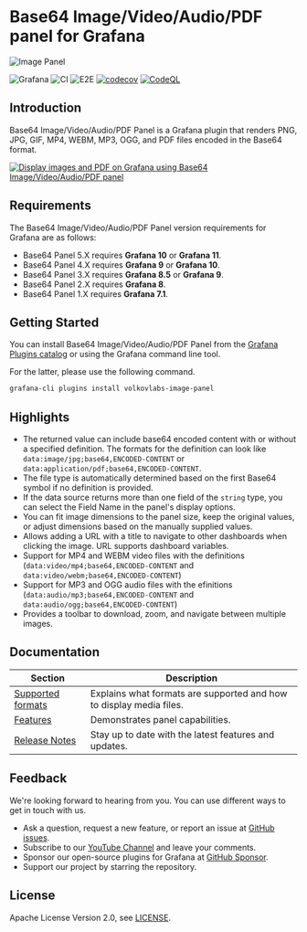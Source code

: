 # Base64 Image/Video/Audio/PDF panel for Grafana

![Image Panel](https://raw.githubusercontent.com/volkovlabs/volkovlabs-image-panel/main/src/img/image-panel.png)

![Grafana](https://img.shields.io/badge/Grafana-10.4-orange)
![CI](https://github.com/volkovlabs/volkovlabs-image-panel/workflows/CI/badge.svg)
![E2E](https://github.com/volkovlabs/volkovlabs-image-panel/workflows/E2E/badge.svg)
[![codecov](https://codecov.io/gh/VolkovLabs/volkovlabs-image-panel/branch/main/graph/badge.svg?token=0m6f0ktUar)](https://codecov.io/gh/VolkovLabs/volkovlabs-image-panel)
[![CodeQL](https://github.com/VolkovLabs/volkovlabs-image-panel/actions/workflows/codeql-analysis.yml/badge.svg)](https://github.com/VolkovLabs/volkovlabs-image-panel/actions/workflows/codeql-analysis.yml)

## Introduction

Base64 Image/Video/Audio/PDF Panel is a Grafana plugin that renders PNG, JPG, GIF, MP4, WEBM, MP3, OGG, and PDF files encoded in the Base64 format.

[![Display images and PDF on Grafana using Base64 Image/Video/Audio/PDF panel](https://raw.githubusercontent.com/volkovlabs/volkovlabs-image-panel/main/img/overview.png)](https://youtu.be/hLMtsCWPOg8)

## Requirements

The Base64 Image/Video/Audio/PDF Panel version requirements for Grafana are as follows:

- Base64 Panel 5.X requires **Grafana 10** or **Grafana 11**.
- Base64 Panel 4.X requires **Grafana 9** or **Grafana 10**.
- Base64 Panel 3.X requires **Grafana 8.5** or **Grafana 9**.
- Base64 Panel 2.X requires **Grafana 8**.
- Base64 Panel 1.X requires **Grafana 7.1**.

## Getting Started

You can install Base64 Image/Video/Audio/PDF Panel from the [Grafana Plugins catalog](https://grafana.com/grafana/plugins/volkovlabs-image-panel/) or using the Grafana command line tool.

For the latter, please use the following command.

```bash
grafana-cli plugins install volkovlabs-image-panel
```

## Highlights

- The returned value can include base64 encoded content with or without a specified definition. The formats for the definition can look like `data:image/jpg;base64,ENCODED-CONTENT` or `data:application/pdf;base64,ENCODED-CONTENT`.
- The file type is automatically determined based on the first Base64 symbol if no definition is provided.
- If the data source returns more than one field of the `string` type, you can select the Field Name in the panel's display options.
- You can fit image dimensions to the panel size, keep the original values, or adjust dimensions based on the manually supplied values.
- Allows adding a URL with a title to navigate to other dashboards when clicking the image. URL supports dashboard variables.
- Support for MP4 and WEBM video files with the definitions (`data:video/mp4;base64,ENCODED-CONTENT` and `data:video/webm;base64,ENCODED-CONTENT`)
- Support for MP3 and OGG audio files with the efinitions (`data:audio/mp3;base64,ENCODED-CONTENT` and `data:audio/ogg;base64,ENCODED-CONTENT`)
- Provides a toolbar to download, zoom, and navigate between multiple images.

## Documentation

| Section                                                                            | Description                                                         |
| ---------------------------------------------------------------------------------- | ------------------------------------------------------------------- |
| [Supported formats](https://volkovlabs.io/plugins/volkovlabs-image-panel/formats/) | Explains what formats are supported and how to display media files. |
| [Features](https://volkovlabs.io/plugins/volkovlabs-image-panel/features/)         | Demonstrates panel capabilities.                                    |
| [Release Notes](https://volkovlabs.io/plugins/volkovlabs-image-panel/release/)     | Stay up to date with the latest features and updates.               |

## Feedback

We're looking forward to hearing from you. You can use different ways to get in touch with us.

- Ask a question, request a new feature, or report an issue at [GitHub issues](https://github.com/volkovlabs/volkovlabs-image-panel/issues/).
- Subscribe to our [YouTube Channel](https://www.youtube.com/@volkovlabs) and leave your comments.
- Sponsor our open-source plugins for Grafana at [GitHub Sponsor](https://github.com/sponsors/VolkovLabs).
- Support our project by starring the repository.

## License

Apache License Version 2.0, see [LICENSE](https://github.com/volkovlabs/volkovlabs-image-panel/blob/main/LICENSE).
